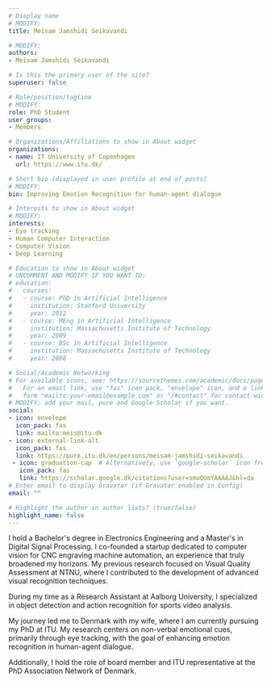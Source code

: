 ```yaml
---
# Display name 
# MODIFY:
title: Meisam Jamshidi Seikavandi

# MODIFY:
authors:
- Meisam Jamshidi Seikavandi

# Is this the primary user of the site?
superuser: false

# Role/position/tagline
# MODIFY:
role: PhD Student
user_groups:
- Members

# Organizations/Affiliations to show in About widget
organizations:
- name: IT University of Copenhagen
  url: https://www.itu.dk/

# Short bio (displayed in user profile at end of posts)
# MODIFY:
bio: Improving Emotion Recognition for human-agent dialogue

# Interests to show in About widget
# MODIFY:
interests:
- Eye tracking
- Human Computer Interaction
- Computer Vision
- Deep Learning

# Education to show in About widget
# UNCOMMENT AND MODIFY IF YOU WANT TO:
# education:
#   courses:
#   - course: PhD in Artificial Intelligence
#     institution: Stanford University
#     year: 2012
#   - course: MEng in Artificial Intelligence
#     institution: Massachusetts Institute of Technology
#     year: 2009
#   - course: BSc in Artificial Intelligence
#     institution: Massachusetts Institute of Technology
#     year: 2008

# Social/Academic Networking
# For available icons, see: https://sourcethemes.com/academic/docs/page-builder/#icons
#   For an email link, use "fas" icon pack, "envelope" icon, and a link in the
#   form "mailto:your-email@example.com" or "/#contact" for contact widget.
# MODIFY: add your mail, pure and Google Scholar if you want.
social:
- icon: envelope
  icon_pack: fas
  link: mailto:meis@itu.dk
- icon: external-link-alt
  icon_pack: fas
  link: https://pure.itu.dk/en/persons/meisam-jamshidi-seikavandi
 - icon: graduation-cap  # Alternatively, use `google-scholar` icon from `ai` icon pack
   icon_pack: fas
   link: https://scholar.google.dk/citations?user=smoQomYAAAAJ&hl=da
# Enter email to display Gravatar (if Gravatar enabled in Config)
email: ""

# Highlight the author in author lists? (true/false)
highlight_name: false
---
```


I hold a Bachelor's degree in Electronics Engineering and a Master's in Digital Signal Processing. I co-founded a startup dedicated to computer vision for CNC engraving machine automation, an experience that truly broadened my horizons. My previous research focused on Visual Quality Assessment at NTNU, where I contributed to the development of advanced visual recognition techniques.

During my time as a Research Assistant at Aalborg University, I specialized in object detection and action recognition for sports video analysis.

My journey led me to Denmark with my wife, where I am currently pursuing my PhD at ITU. My research centers on non-verbal emotional cues, primarily through eye tracking, with the goal of enhancing emotion recognition in human-agent dialogue.

Additionally, I hold the role of board member and ITU representative at the PhD Association Network of Denmark.